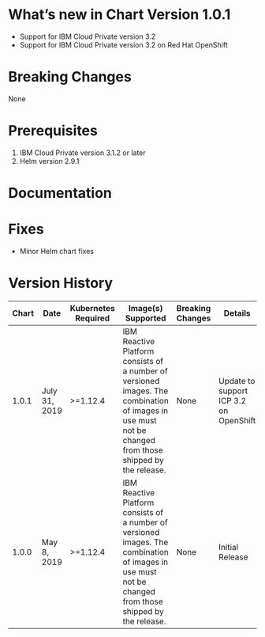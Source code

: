 # What’s new in Chart Version 1.0.1
* Support for IBM Cloud Private version 3.2
* Support for IBM Cloud Private version 3.2 on Red Hat OpenShift

# Breaking Changes
None

# Prerequisites
1. IBM Cloud Private version 3.1.2 or later
2. Helm version 2.9.1

# Documentation

# Fixes
* Minor Helm chart fixes

# Version History
| Chart | Date | Kubernetes Required | Image(s) Supported | Breaking Changes | Details |
| ----- | ---- | ------------ | ------------------ | ---------------- | ------- |
| 1.0.1 | July 31, 2019 |  >=1.12.4 | IBM Reactive Platform consists of a number of versioned images. The combination of images in use must not be changed from those shipped by the release. | None  | Update to support ICP 3.2 on OpenShift |
| 1.0.0 | May 8, 2019| >=1.12.4 | IBM Reactive Platform consists of a number of versioned images. The combination of images in use must not be changed from those shipped by the release. | None  | Initial Release |